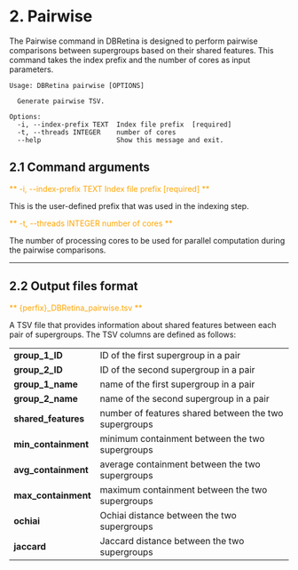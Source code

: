 # 2. Pairwise

The Pairwise command in DBRetina is designed to perform pairwise comparisons between supergroups based on their shared features. This command takes the index prefix and the number of cores as input parameters.


```
Usage: DBRetina pairwise [OPTIONS]

  Generate pairwise TSV.

Options:
  -i, --index-prefix TEXT  Index file prefix  [required]
  -t, --threads INTEGER    number of cores
  --help                   Show this message and exit.
```

## 2.1 Command arguments

<span style="color:orange;">** -i, --index-prefix TEXT  Index file prefix  [required] **<span/>

This is the user-defined prefix that was used in the indexing step.

<span style="color:orange;">** -t, --threads INTEGER    number of cores **<span/>

The number of processing cores to be used for parallel computation during the pairwise comparisons.

---

## 2.2 Output files format

<span style="color:orange;">** {perfix}_DBRetina_pairwise.tsv **<span/>

A TSV file that provides information about shared features between each pair of supergroups. The TSV columns are defined as follows:


<table>
  <tbody>
    <tr>
      <td><strong>group_1_ID</strong></td>
      <td>ID of the first supergroup in a pair</td>
    </tr>
    <tr>
      <td><strong>group_2_ID</strong></td>
      <td>ID of the second supergroup in a pair</td>
    </tr>
    <tr>
      <td><strong>group_1_name</strong></td>
      <td>name of the first supergroup in a pair</td>
    </tr>
    <tr>
      <td><strong>group_2_name</strong></td>
      <td>name of the second supergroup in a pair</td>
    </tr>
    <tr>
      <td><strong>shared_features</strong></td>
      <td>number of features shared between the two supergroups</td>
    </tr>
    <tr>
      <td><strong>min_containment</strong></td>
      <td>minimum containment between the two supergroups</td>
    </tr>
    <tr>
      <td><strong>avg_containment</strong></td>
      <td>average containment between the two supergroups</td>
    </tr>
    <tr>
      <td><strong>max_containment</strong></td>
      <td>maximum containment between the two supergroups</td>
    </tr>
    <tr>
      <td><strong>ochiai</strong></td>
      <td>Ochiai distance between the two supergroups</td>
    </tr>
    <tr>
      <td><strong>jaccard</strong></td>
      <td>Jaccard distance between the two supergroups</td>
    </tr>
  </tbody>
</table>
